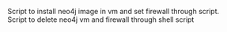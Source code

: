 Script to install neo4j image in vm and set firewall through script.<br>
Script to delete neo4j vm and firewall through shell script
